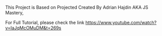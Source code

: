 This Project is Based on Projected Created By Adrian Hajdin AKA JS Mastery,

For Full Tutorial, please check the link
https://www.youtube.com/watch?v=IaJqMcOMuDM&t=269s
